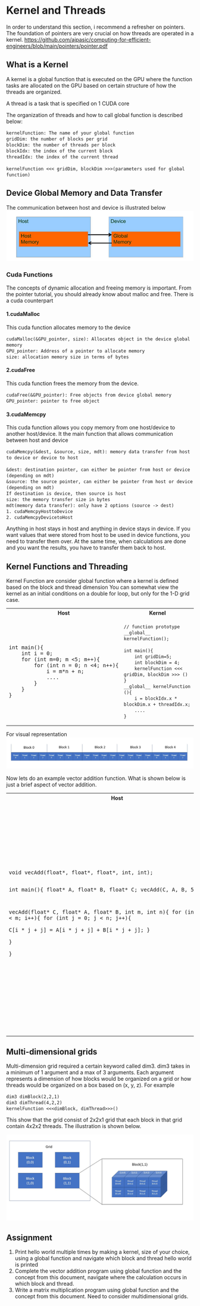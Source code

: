 # Kernel and Threads
In order to understand this section, i recommend a refresher on pointers. The foundation of pointers are very crucial on how threads are operated in a kernel. 
https://github.com/ajpasic/computing-for-efficient-engineers/blob/main/pointers/pointer.pdf

## What is a Kernel
A kernel is a global function that is executed on the GPU where the function tasks are allocated on the GPU based on certain structure of how the threads are organized.

A thread is a task that is specified on 1 CUDA core

The organization of threads and how to call global function is described below:
```angular2
kernelFunction: The name of your global function
gridDim: the number of blocks per grid
blockDim: the number of threads per block
blockIdx: the index of the current block
threadIdx: the index of the current thread

kernelFunction <<< gridDim, blockDim >>>(parameters used for global function)
```


## Device Global Memory and Data Transfer
The communication between host and device is illustrated below
![](images/2.JPG)

### Cuda Functions
The concepts of dynamic allocation and freeing memory is important. From the pointer tutorial, you should already know about malloc and free. There is a cuda counterpart

#### 1.cudaMalloc
This cuda function allocates memory to the device
```angular2
cudaMalloc(&GPU_pointer, size): Allocates object in the device global memory
GPU_pointer: Address of a pointer to allocate memory
size: allocation memory size in terms of bytes
```
#### 2.cudaFree
This cuda function frees the memory from the device.
```angular2
cudaFree(&GPU_pointer): Free objects from device global memory
GPU_pointer: pointer to free object

```
#### 3.cudaMemcpy
This cuda function allows you copy memory from one host/device to another host/device. It the main function that allows communication between host and device

```angular2
cudaMemcpy(&dest, &source, size, mdt): memory data transfer from host to device or device to host

&dest: destination pointer, can either be pointer from host or device (depending on mdt)
&source: the source pointer, can either be pointer from host or device (depending on mdt)
If destination is device, then source is host
size: the memory transfer size in bytes
mdt(memory data transfer): only have 2 options (source -> dest)
1. cudaMemcpyHosttoDevice
2. cudaMemcpyDevicetoHost
```

Anything in host stays in host and anything in device stays in device. If you want values that were stored from host to be used in device functions, you need to transfer them over. At the same time, when calculations are done and you want the results, you have to transfer them back to host.
## Kernel Functions and Threading

Kernel Function are consider global function where a kernel is defined based on the block and thread dimension
You can somewhat view the kernel as an initial conditions on a double for loop, but only for the 1-D grid case. 


<table>
<tr>
<th>Host</th>
<th>Kernel</th>
</tr>
<tr>
<td>
<pre>
int main(){
    int i = 0;
    for (int m=0; m <5; m++){
        for (int n = 0; n <4; n++){
            i = m*n + n;
            ....
        }
    }
}
</pre>
</td>
<td>

```Kernel
// function prototype
__global__ kernelFunction();

int main(){
    int gridDim=5;
    int blockDim = 4;
    kernelFunction <<< gridDim, blockDim >>> ()
}
__global__ kernelFunction (){
    i = blockIdx.x * blockDim.x + threadIdx.x;
    ....
}
```

</td>
</tr>
</table>

For visual representation
![](images/4.JPG)

Now lets do an example vector addition function. What is shown below is just a brief aspect of vector addition.
<table>
<tr>
<th>Host</th>
<th>Kernel</th>
</tr>
<tr>
<td>
<pre>
void vecAdd(float*, float*, float*, int, int);

int main(){
    float* A, float* B, float* C;
    vecAdd(C, A, B, 5, 4)
}

vecAdd(float* C, float* A, float* B, int m, int n){
    for (int i = 0; i < m; i++){
        for (int j = 0; j < n; j++){    
            C[i * j + j] = A[i * j + j] + B[i * j + j];
        }          
    }   
}   

</pre>
</td>
<td>

```Kernel
// function prototype
__global__ void vecAdd(float*, float*, float*, int);

int main(){
    int gridDim, blockDim, n;
    float* A, float* B, float* C;
    gridDim = 5;
    blockDim = 4;
    n = gridDim*blockDim;
    
    vecAdd <<< gridDim, blockDim >>>(C, A, B, n);
}
__global__ kernelFunction (float* C, float* A, float*B, int n){
    int i = blockIdx.x * blockDim.x + threadIdx.x;
    if (i <n) 
        C[i] = A[i] + B[i];
    
    ....
}
```

</td>
</tr>
</table>

## Multi-dimensional grids
Multi-dimension grid required a certain keyword called dim3. dim3 takes in a minimum of 1 argument and a max of 3 arguments. Each argument represents a dimension of how blocks would be organized on a grid or how threads would be organized on a box based on (x, y, z). For example
```angular2
dim3 dimBlock(2,2,1)
dim3 dimThread(4,2,2)
kernelFunction <<<dimBlock, dimThread>>>()
```
This show that the grid consist of 2x2x1 grid that each block in that grid contain 4x2x2 threads. The illustration is shown below.

![](images/3.JPG)

## Assignment

1. Print hello world multiple times by making a kernel, size of your choice, using a global function and navigate which block and thread hello world is printed
2. Complete the vector addition program using global function and the concept from this document, navigate where the calculation occurs in which block and thread.
3. Write a matrix multiplication program using global function and the concept from this document. Need to consider multidimensional grids.
